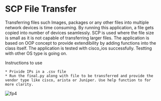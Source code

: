 # SCP File Transfer
Transferring files such Images, packages or any other files into multiple network devices is time consuming. By running this application, a file gets copied into number of devices seamlessly. SCP is used where the file size is small as it is not capable of transferring larger files. The application is based on OOP concept to provide extendibility by adding functions into the class itself. The application is tested with cisco_ios successfully. Testting with other OS type is going on.
  
  Instructions to use 
	
    * Privide IPs in a .csv file
    * Run the final.py along with file to be transferred and provide the vendor type like cisco, arista or Juniper. Use help function to for more clarity.


![fp4](https://user-images.githubusercontent.com/63805419/143795967-dc9909a1-e452-4924-91a6-f95363c9530b.PNG)
